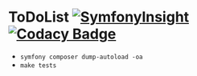 # ToDoList [![SymfonyInsight](https://insight.symfony.com/projects/d0d93802-143d-46f5-9e74-6163290ced9c/mini.svg)](https://insight.symfony.com/projects/d0d93802-143d-46f5-9e74-6163290ced9c) [![Codacy Badge](https://app.codacy.com/project/badge/Coverage/e1104474edbb4126b1dd339d5dd7f058)](https://www.codacy.com/gh/TrAsKiN/todo-list/dashboard?utm_source=github.com&utm_medium=referral&utm_content=TrAsKiN/todo-list&utm_campaign=Badge_Coverage)

* `symfony composer dump-autoload -oa`
* `make tests`
